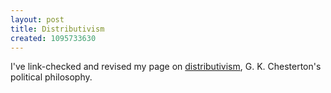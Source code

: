 ```yaml
---
layout: post
title: Distributivism
created: 1095733630
---
```

 I've link-checked and revised my page on [distributivism](/gkc/distrib/), G. K. Chesterton's political philosophy.
